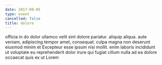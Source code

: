 ```yaml
---
date: 2017-09-05
type: event
cancelled: false
title: dolore
---
```

officia in do dolor ullamco velit sint dolore pariatur. aliquip aliqua. aute veniam, adipiscing tempor amet, consequat. culpa magna non deserunt eiusmod minim et Excepteur esse ipsum nisi mollit. enim laboris incididunt ut voluptate eu reprehenderit dolor irure qui fugiat cillum nulla ad ea dolore occaecat quis ex ut Lorem